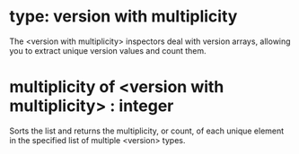 # type: version with multiplicity

The &lt;version with multiplicity&gt; inspectors deal with version arrays, allowing you to extract unique version values and count them.

# multiplicity of &lt;version with multiplicity&gt; : integer

Sorts the list and returns the multiplicity, or count, of each unique element in the specified list of multiple &lt;version&gt; types.
